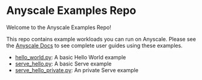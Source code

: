 #  Anyscale Examples Repo

Welcome to the Anyscale Examples Repo!

This repo contains example workloads you can run on Anyscale. Please see the [Anyscale Docs](docs.anyscale.com) to see complete user guides using these examples.

* [hello_world.py](/hello_world.py): A basic Hello World example
* [serve_hello.py](/serve_hello.py): A basic Serve example
* [serve_hello_private.py](/serve_hello_private.py): An private Serve example
